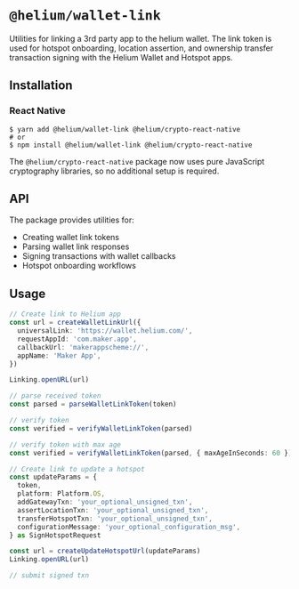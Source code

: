 # `@helium/wallet-link`

Utilities for linking a 3rd party app to the helium wallet. The link token is used for hotspot onboarding, location
assertion, and ownership transfer transaction signing with the Helium Wallet and Hotspot apps.

## Installation

### React Native

```shell
$ yarn add @helium/wallet-link @helium/crypto-react-native
# or
$ npm install @helium/wallet-link @helium/crypto-react-native
```

The `@helium/crypto-react-native` package now uses pure JavaScript cryptography libraries, so no additional setup is required.

## API

The package provides utilities for:

- Creating wallet link tokens
- Parsing wallet link responses
- Signing transactions with wallet callbacks
- Hotspot onboarding workflows

## Usage

```ts
// Create link to Helium app
const url = createWalletLinkUrl({
  universalLink: 'https://wallet.helium.com/',
  requestAppId: 'com.maker.app',
  callbackUrl: 'makerappscheme://',
  appName: 'Maker App',
})

Linking.openURL(url)

// parse received token
const parsed = parseWalletLinkToken(token)

// verify token
const verified = verifyWalletLinkToken(parsed)

// verify token with max age
const verified = verifyWalletLinkToken(parsed, { maxAgeInSeconds: 60 })

// Create link to update a hotspot
const updateParams = {
  token,
  platform: Platform.OS,
  addGatewayTxn: 'your_optional_unsigned_txn',
  assertLocationTxn: 'your_optional_unsigned_txn',
  transferHotspotTxn: 'your_optional_unsigned_txn',
  configurationMessage: 'your_optional_configuration_msg',
} as SignHotspotRequest

const url = createUpdateHotspotUrl(updateParams)
Linking.openURL(url)

// submit signed txn
```
